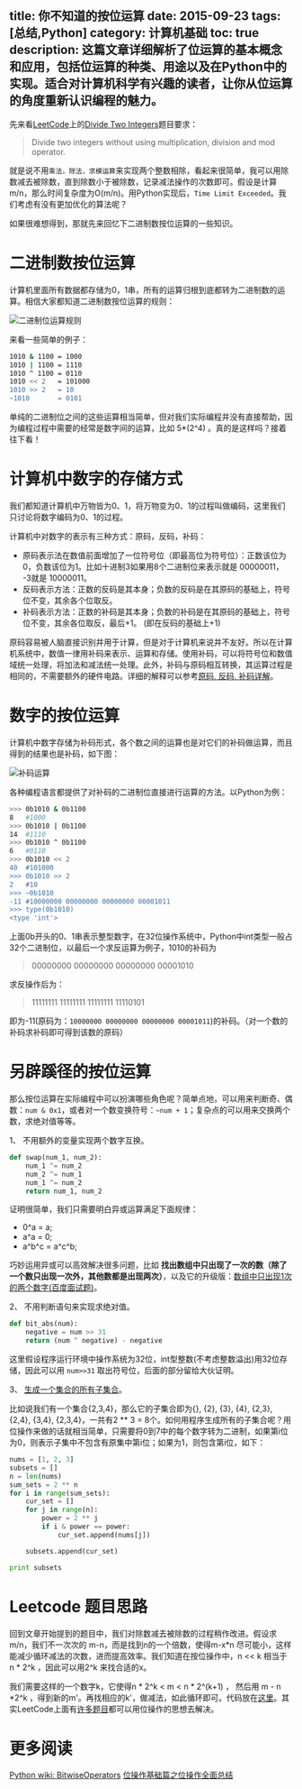 title: 你不知道的按位运算
date: 2015-09-23
tags: [总结,Python]
category: 计算机基础
toc: true
description: 这篇文章详细解析了位运算的基本概念和应用，包括位运算的种类、用途以及在Python中的实现。适合对计算机科学有兴趣的读者，让你从位运算的角度重新认识编程的魅力。
---

先来看[LeetCode](https://leetcode.com)上的[Divide Two Integers](https://leetcode.com/problems/divide-two-integers/)题目要求：

> Divide two integers without using multiplication, division and mod operator.

就是说不用`乘法，除法，求模运算`来实现两个整数相除，看起来很简单，我可以用除数减去被除数，直到除数小于被除数，记录减法操作的次数即可。假设是计算m/n，那么时间复杂度为O(m/n)。用Python实现后，`Time Limit Exceeded`。我们考虑有没有更加优化的算法呢？

<!--more-->

如果很难想得到，那就先来回忆下二进制数按位运算的一些知识。

# 二进制数按位运算

计算机里面所有数据都存储为0，1串，所有的运算归根到底都转为二进制数的运算。相信大家都知道二进制数按位运算的规则：

![二进制位运算规则][1]

来看一些简单的例子：

```bash
1010 & 1100 = 1000
1010 | 1100 = 1110
1010 ^ 1100 = 0110
1010 << 2   = 101000
1010 >> 2   = 10
~1010       = 0101
```

单纯的二进制位之间的这些运算相当简单，但对我们实际编程并没有直接帮助，因为编程过程中需要的经常是数字间的运算，比如 5*(2^4) 。真的是这样吗？接着往下看！

# 计算机中数字的存储方式

我们都知道计算机中万物皆为0、1，将万物变为0、1的过程叫做编码，这里我们只讨论将数字编码为0、1的过程。

计算机中对数字的表示有三种方式：原码，反码，补码：

* 原码表示法在数值前面增加了一位符号位（即最高位为符号位）：正数该位为0，负数该位为1。比如十进制3如果用8个二进制位来表示就是 00000011， -3就是 10000011。
* 反码表示方法：正数的反码是其本身；负数的反码是在其原码的基础上，符号位不变，其余各个位取反。
* 补码表示方法：正数的补码是其本身；负数的补码是在其原码的基础上，符号位不变，其余各位取反，最后+1。 (即在反码的基础上+1)

原码容易被人脑直接识别并用于计算，但是对于计算机来说并不友好。所以在计算机系统中，数值一律用补码来表示、运算和存储。使用补码，可以将符号位和数值域统一处理，将加法和减法统一处理。此外，补码与原码相互转换，其运算过程是相同的，不需要额外的硬件电路。详细的解释可以参考[原码, 反码, 补码详解](http://www.cnblogs.com/zhangziqiu/archive/2011/03/30/computercode.html)。

# 数字的按位运算

计算机中数字存储为补码形式，各个数之间的运算也是对它们的补码做运算，而且得到的结果也是补码，如下图：

![补码运算][2]

各种编程语言都提供了对补码的二进制位直接进行运算的方法。以Python为例：

```bash
>>> 0b1010 & 0b1100
8   #1000
>>> 0b1010 | 0b1100
14  #1110
>>> 0b1010 ^ 0b1100
6   #0110
>>> 0b1010 << 2
40  #101000
>>> 0b1010 >> 2
2   #10
>>> ~0b1010
-11 #10000000 00000000 00000000 00001011
>>> type(0b1010)
<type 'int'>
```

上面0b开头的0、1串表示整型数字，在32位操作系统中，Python中int类型一般占32个二进制位，以最后一个求反运算为例子，1010的补码为

> 00000000 00000000 00000000 00001010

求反操作后为：

> 11111111 11111111 11111111 11110101

即为-11(原码为：`10000000 00000000 00000000 00001011`)的补码。（对一个数的补码求补码即可得到该数的原码）

# 另辟蹊径的按位运算

那么按位运算在实际编程中可以扮演哪些角色呢？简单点地，可以用来判断奇、偶数：`num & 0x1`，或者对一个数变换符号：`~num + 1`；复杂点的可以用来交换两个数，求绝对值等等。

1、 不用额外的变量实现两个数字互换。

```python
def swap(num_1, num_2):
    num_1 ^= num_2
    num_2 ^= num_1
    num_1 ^= num_2
    return num_1, num_2
```

证明很简单，我们只需要明白异或运算满足下面规律：

* 0^a = a;
* a^a = 0;
* a^b^c = a^c^b;

巧妙运用异或可以高效解决很多问题，比如 **找出数组中只出现了一次的数（除了一个数只出现一次外，其他数都是出现两次）**，以及它的升级版：[数组中只出现1次的两个数字(百度面试题)](http://blog.csdn.net/morewindows/article/details/8214003)。

2、 不用判断语句来实现求绝对值。

```python
def bit_abs(num):
    negative = num >> 31
    return (num ^ negative) - negative
```

这里假设程序运行环境中操作系统为32位，int型整数(不考虑整数溢出)用32位存储，因此可以用 `num>>31` 取出符号位，后面的部分留给大伙证明。

3、 [生成一个集合的所有子集合](https://leetcode.com/problems/subsets/)。

比如说我们有一个集合{2,3,4}，那么它的子集合即为{}, {2}, {3}, {4}, {2,3}, {2,4}, {3,4}, {2,3,4}，一共有2 ** 3 = 8个。如何用程序生成所有的子集合呢？用位操作来做的话就相当简单，只需要将0到7中的每个数字转为二进制，如果第i位为0，则表示子集中不包含有原集中第i位；如果为1，则包含第i位，如下：

```python
nums = [1, 2, 3]
subsets = []
n = len(nums)
sum_sets = 2 ** n
for i in range(sum_sets):
    cur_set = []
    for j in range(n):
        power = 2 ** j
        if i & power == power:
            cur_set.append(nums[j])

    subsets.append(cur_set)

print subsets
```

# Leetcode 题目思路

回到文章开始提到的题目中，我们对除数减去被除数的过程稍作改进。假设求m/n，我们不一次次的 m-n，而是找到n的一个倍数，使得m-x\*n 尽可能小，这样能减少循环减法的次数，进而提高效率。我们知道在按位操作中，n << k 相当于 n \* 2^k ，因此可以用2^k 来找合适的x。

我们需要这样的一个数字k，它使得n \* 2^k < m < n \* 2^(k+1) ， 然后用 m - n *2^k ，得到新的m'。再找相应的k'，做减法，如此循环即可。代码放在[这里](https://gist.github.com/xuelangZF/32b1ccc98b8dd4ce67e9#file-leetcode_29-py)。其实LeetCode上面有[许多题目](https://leetcode.com/tag/bit-manipulation/)都可以用位操作的思想去解决。

# 更多阅读
[Python wiki: BitwiseOperators](https://wiki.python.org/moin/BitwiseOperators)
[位操作基础篇之位操作全面总结](http://blog.csdn.net/morewindows/article/details/7354571)


[1]: https://slefboot-1251736664.file.myqcloud.com/20150923_bit_operator.png
[2]: https://slefboot-1251736664.file.myqcloud.com/20150923_two's_complement.png


